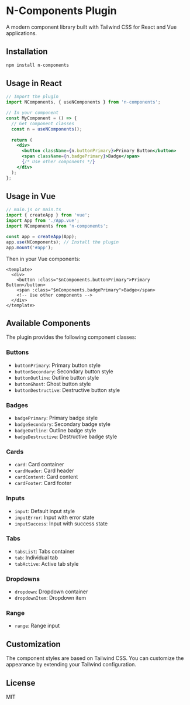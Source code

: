 
# N-Components Plugin

A modern component library built with Tailwind CSS for React and Vue applications.

## Installation

```bash
npm install n-components
```

## Usage in React

```jsx
// Import the plugin
import NComponents, { useNComponents } from 'n-components';

// In your component
const MyComponent = () => {
  // Get component classes
  const n = useNComponents();
  
  return (
    <div>
      <button className={n.buttonPrimary}>Primary Button</button>
      <span className={n.badgePrimary}>Badge</span>
      {/* Use other components */}
    </div>
  );
};
```

## Usage in Vue

```js
// main.js or main.ts
import { createApp } from 'vue';
import App from './App.vue';
import NComponents from 'n-components';

const app = createApp(App);
app.use(NComponents); // Install the plugin
app.mount('#app');
```

Then in your Vue components:

```vue
<template>
  <div>
    <button :class="$nComponents.buttonPrimary">Primary Button</button>
    <span :class="$nComponents.badgePrimary">Badge</span>
    <!-- Use other components -->
  </div>
</template>
```

## Available Components

The plugin provides the following component classes:

### Buttons
- `buttonPrimary`: Primary button style
- `buttonSecondary`: Secondary button style
- `buttonOutline`: Outline button style
- `buttonGhost`: Ghost button style
- `buttonDestructive`: Destructive button style

### Badges
- `badgePrimary`: Primary badge style
- `badgeSecondary`: Secondary badge style
- `badgeOutline`: Outline badge style
- `badgeDestructive`: Destructive badge style

### Cards
- `card`: Card container
- `cardHeader`: Card header
- `cardContent`: Card content
- `cardFooter`: Card footer

### Inputs
- `input`: Default input style
- `inputError`: Input with error state
- `inputSuccess`: Input with success state

### Tabs
- `tabsList`: Tabs container
- `tab`: Individual tab
- `tabActive`: Active tab style

### Dropdowns
- `dropdown`: Dropdown container
- `dropdownItem`: Dropdown item

### Range
- `range`: Range input

## Customization

The component styles are based on Tailwind CSS. You can customize the appearance by extending your Tailwind configuration.

## License

MIT
